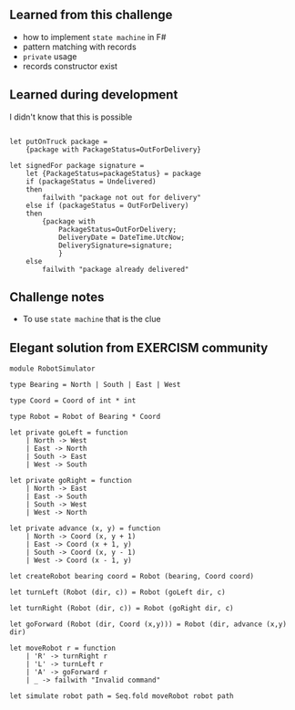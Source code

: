 ## Learned from this challenge

- how to implement `state machine` in F#
- pattern matching with records
- `private` usage
- records constructor exist

## Learned during development

I didn't know that this is possible

```f#

let putOnTruck package = 
    {package with PackageStatus=OutForDelivery}

let signedFor package signature = 
    let {PackageStatus=packageStatus} = package 
    if (packageStatus = Undelivered) 
    then 
        failwith "package not out for delivery"
    else if (packageStatus = OutForDelivery) 
    then 
        {package with 
            PackageStatus=OutForDelivery;
            DeliveryDate = DateTime.UtcNow;
            DeliverySignature=signature;
            }
    else
        failwith "package already delivered"

```

## Challenge notes

- To use `state machine` that is the clue

## Elegant solution from EXERCISM community

```f#
module RobotSimulator

type Bearing = North | South | East | West

type Coord = Coord of int * int

type Robot = Robot of Bearing * Coord

let private goLeft = function
    | North -> West
    | East -> North
    | South -> East
    | West -> South

let private goRight = function
    | North -> East
    | East -> South
    | South -> West
    | West -> North

let private advance (x, y) = function
    | North -> Coord (x, y + 1)
    | East -> Coord (x + 1, y)
    | South -> Coord (x, y - 1)
    | West -> Coord (x - 1, y)

let createRobot bearing coord = Robot (bearing, Coord coord)

let turnLeft (Robot (dir, c)) = Robot (goLeft dir, c)

let turnRight (Robot (dir, c)) = Robot (goRight dir, c)

let goForward (Robot (dir, Coord (x,y))) = Robot (dir, advance (x,y) dir)

let moveRobot r = function
    | 'R' -> turnRight r
    | 'L' -> turnLeft r
    | 'A' -> goForward r
    | _ -> failwith "Invalid command"

let simulate robot path = Seq.fold moveRobot robot path

```